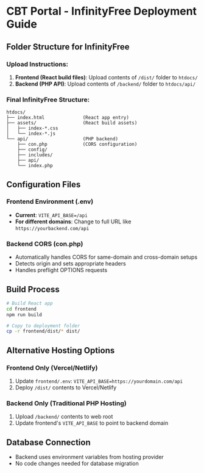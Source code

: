 # CBT Portal - InfinityFree Deployment Guide

## Folder Structure for InfinityFree

### Upload Instructions:
1. **Frontend (React build files)**: Upload contents of `/dist/` folder to `htdocs/`
2. **Backend (PHP API)**: Upload contents of `/backend/` folder to `htdocs/api/`

### Final InfinityFree Structure:
```
htdocs/
├── index.html              (React app entry)
├── assets/                 (React build assets)
│   ├── index-*.css
│   └── index-*.js
└── api/                    (PHP backend)
    ├── con.php             (CORS configuration)
    ├── config/
    ├── includes/
    ├── api/
    └── index.php
```

## Configuration Files

### Frontend Environment (.env)
- **Current**: `VITE_API_BASE=/api`
- **For different domains**: Change to full URL like `https://yourbackend.com/api`

### Backend CORS (con.php)
- Automatically handles CORS for same-domain and cross-domain setups
- Detects origin and sets appropriate headers
- Handles preflight OPTIONS requests

## Build Process
```bash
# Build React app
cd frontend
npm run build

# Copy to deployment folder
cp -r frontend/dist/* dist/
```

## Alternative Hosting Options

### Frontend Only (Vercel/Netlify)
1. Update `frontend/.env`: `VITE_API_BASE=https://yourdomain.com/api`
2. Deploy `/dist/` contents to Vercel/Netlify

### Backend Only (Traditional PHP Hosting)
1. Upload `/backend/` contents to web root
2. Update frontend's `VITE_API_BASE` to point to backend domain

## Database Connection
- Backend uses environment variables from hosting provider
- No code changes needed for database migration